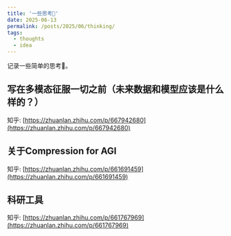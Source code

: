 ```yaml
---
title: '一些思考🤔'
date: 2025-06-13
permalink: /posts/2025/06/thinking/
tags:
  - thoughts
  - idea
---
```


记录一些简单的思考💬。

## 写在多模态征服一切之前（未来数据和模型应该是什么样的？）

知乎: [https://zhuanlan.zhihu.com/p/667942680](https://zhuanlan.zhihu.com/p/667942680)

## 关于Compression for AGI

知乎: [https://zhuanlan.zhihu.com/p/661691459](https://zhuanlan.zhihu.com/p/661691459)

## 科研工具

知乎: [https://zhuanlan.zhihu.com/p/661767969](https://zhuanlan.zhihu.com/p/661767969)